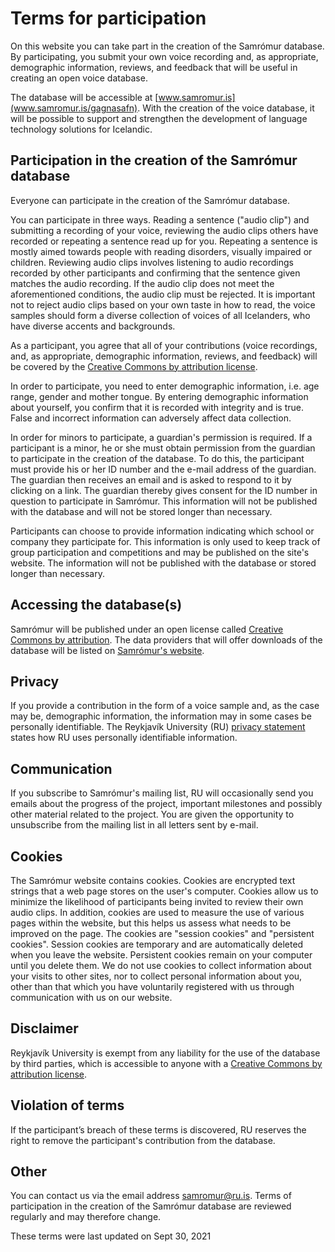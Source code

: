 # Terms for participation

On this website you can take part in the creation of the Samrómur database. By participating, you submit your own voice recording and, as appropriate, demographic information, reviews, and feedback that will be useful in creating an open voice database.

The database will be accessible at [www.samromur.is](www.samromur.is/gagnasafn). With the creation of the voice database, it will be possible to support and strengthen the development of language technology solutions for Icelandic.

## Participation in the creation of the Samrómur database

Everyone can participate in the creation of the Samrómur database.

You can participate in three ways. Reading a sentence ("audio clip") and submitting a recording of your voice, reviewing the audio clips others have recorded or repeating a sentence read up for you. Repeating a sentence is mostly aimed towards people with reading disorders, visually impaired or children. Reviewing audio clips involves listening to audio recordings recorded by other participants and confirming that the sentence given matches the audio recording. If the audio clip does not meet the aforementioned conditions, the audio clip must be rejected. It is important not to reject audio clips based on your own taste in how to read, the voice samples should form a diverse collection of voices of all Icelanders, who have diverse accents and backgrounds.

As a participant, you agree that all of your contributions (voice recordings, and, as appropriate, demographic information, reviews, and feedback) will be covered by the [Creative Commons by attribution license](https://creativecommons.org/licenses/by/4.0/).

In order to participate, you need to enter demographic information, i.e. age range, gender and mother tongue. By entering demographic information about yourself, you confirm that it is recorded with integrity and is true. False and incorrect information can adversely affect data collection.

In order for minors to participate, a guardian's permission is required. If a participant is a minor, he or she must obtain permission from the guardian to participate in the creation of the database. To do this, the participant must provide his or her ID number and the e-mail address of the guardian. The guardian then receives an email and is asked to respond to it by clicking on a link. The guardian thereby gives consent for the ID number in question to participate in Samrómur. This information will not be published with the database and will not be stored longer than necessary.

Participants can choose to provide information indicating which school or company they participate for. This information is only used to keep track of group participation and competitions and may be published on the site's website. The information will not be published with the database or stored longer than necessary.

## Accessing the database(s)

Samrómur will be published under an open license called [Creative Commons by attribution](https://creativecommons.org/licenses/by/4.0/). The data providers that will offer downloads of the database will be listed on [Samrómur's website](https://samromur.is/gagnasafn).

## Privacy

If you provide a contribution in the form of a voice sample and, as the case may be, demographic information, the information may in some cases be personally identifiable. The Reykjavík University (RU) [privacy statement](https://samromur.is/personuverndaryfirlysing) states how RU uses personally identifiable information.

## Communication

If you subscribe to Samrómur's mailing list, RU will occasionally send you emails about the progress of the project, important milestones and possibly other material related to the project. You are given the opportunity to unsubscribe from the mailing list in all letters sent by e-mail.

## Cookies

The Samrómur website contains cookies. Cookies are encrypted text strings that a web page stores on the user's computer. Cookies allow us to minimize the likelihood of participants being invited to review their own audio clips. In addition, cookies are used to measure the use of various pages within the website, but this helps us assess what needs to be improved on the page. The cookies are "session cookies" and "persistent cookies". Session cookies are temporary and are automatically deleted when you leave the website. Persistent cookies remain on your computer until you delete them. We do not use cookies to collect information about your visits to other sites, nor to collect personal information about you, other than that which you have voluntarily registered with us through communication with us on our website.

## Disclaimer

Reykjavík University is exempt from any liability for the use of the database by third parties, which is accessible to anyone with a [Creative Commons by attribution license](https://creativecommons.org/licenses/by/4.0/).

## Violation of terms

If the participant’s breach of these terms is discovered, RU reserves the right to remove the participant's contribution from the database.

## Other

You can contact us via the email address samromur@ru.is. Terms of participation in the creation of the Samrómur database are reviewed regularly and may therefore change.

These terms were last updated on Sept 30, 2021
